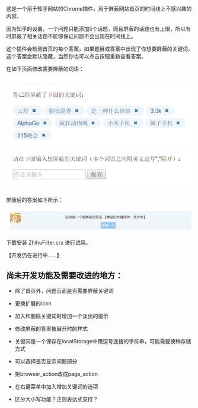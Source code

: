 这是一个用于知乎网站的Chrome插件，用于屏蔽网站首页的时间线上不感兴趣的内容。

因为知乎的设置，一个问题只能添加5个话题，而且屏蔽的话题也有上限，所以有时屏蔽了相关话题不能够保证问题不会出现在时间线上。

这个插件会检测首页的每个答案，如果题目或答案中出现了你想要屏蔽的关键词，这个答案会默认隐藏，当然你也可以点击按钮重新查看答案。

在如下页面修改需要屏蔽的词语：

![](demo-images/popup-demo.png)

屏蔽后的答案如下所示：

![](demo-images/block1.png)

下载安装 ZhihuFilter.crx 进行试用。

【开发仍在进行中……】

## 尚未开发功能及需要改进的地方：

- 除了首页外，问题页面是否需要屏蔽关键词

- 更换扩展的icon

- 加入和删除关键词时增加一个淡出的提示

- 修改屏蔽的答案被展开时的样式

- 关键词是一个保存在localStorage中用逗号连接的字符串，可能需要换种存储方式

- 可以选择是否显示问题部分

- 把browser_action改成page_action

- 在右键菜单中加入增加关键词的选项

- 区分大小写功能？正则表达式支持？
